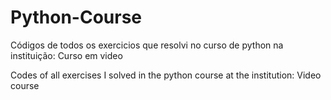 # Python-Course
 Códigos de todos os exercicios que resolvi no curso de python na instituição: Curso em video 
 
 Codes of all exercises I solved in the python course at the institution: Video course
